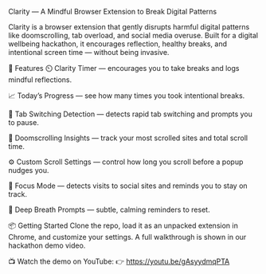 Clarity — A Mindful Browser Extension to Break Digital Patterns

Clarity is a browser extension that gently disrupts harmful digital patterns like doomscrolling, tab overload, and social media overuse. Built for a digital wellbeing hackathon, it encourages reflection, healthy breaks, and intentional screen time — without being invasive.

🌟 Features
⏲️ Clarity Timer — encourages you to take breaks and logs mindful reflections.

📈 Today’s Progress — see how many times you took intentional breaks.

🔁 Tab Switching Detection — detects rapid tab switching and prompts you to pause.

📜 Doomscrolling Insights — track your most scrolled sites and total scroll time.

⚙️ Custom Scroll Settings — control how long you scroll before a popup nudges you.

🚨 Focus Mode — detects visits to social sites and reminds you to stay on track.

🧘 Deep Breath Prompts — subtle, calming reminders to reset.

📦 Getting Started
Clone the repo, load it as an unpacked extension in Chrome, and customize your settings.
A full walkthrough is shown in our hackathon demo video.

📺 Watch the demo on YouTube:
👉 https://youtu.be/gAsyydmqPTA

